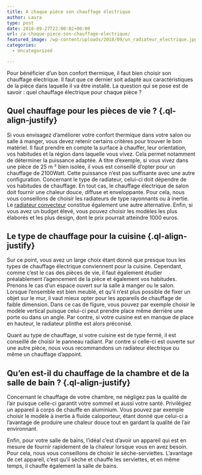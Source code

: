 ```yaml
---
title: A chaque pièce son chauffage électrique
author: Laura
type: post
date: 2018-09-27T22:00:02+00:00
url: /a-chaque-piece-son-chauffage-electrique/
featured_image: /wp-content/uploads/2018/09/un_radiateur_electrique.jpg
categories:
  - Uncategorized

---
```

<p class="ql-align-justify">
  Pour bénéficier d’un bon confort thermique, il faut bien choisir son chauffage électrique. Il faut que ce dernier soit adapté aux caractéristiques de la pièce dans laquelle il va être installé. La question qui se pose est de savoir : quel chauffage électrique pour chaque pièce ?
</p>

<p class="ql-align-justify">
</p>

## Quel chauffage pour les pièces de vie ? {.ql-align-justify}

<p class="ql-align-justify">
  Si vous envisagez d’améliorer votre confort thermique dans votre salon ou salle à manger, vous devez retenir certains critères pour trouver le bon matériel. Il faut prendre en compte la surface à chauffer, leur orientation, vos habitudes et la région dans laquelle vous vivez. Cela permet notamment de déterminer la puissance adaptée. A titre d’exemple, si vous vivez dans une pièce de 25 m ² bien isolée, il vous est conseillé d’opter pour un chauffage de 2100Watt. Cette puissance n’est pas suffisante avec une autre configuration. Concernant le type de radiateur, celui-ci doit dépendre de vos habitudes de chauffage. En tout cas, le chauffage électrique de salon doit fournir une chaleur douce, diffuse et enveloppante. Pour cela, nous vous conseillons de choisir les radiateurs de type rayonnants ou à inertie. Le <a href="http://www.lejournaldelamaison.fr/le-journal-de-la-maison/bien-penser-sa-maison-jlm/5-avantages-dun-radiateur-convecteur-167870.html" target="_blank">radiateur convecteur</a> constitue également une autre alternative. Enfin, si vous avez un budget élevé, vous pouvez choisir les modèles les plus élaborés et les plus design, dont le prix pourrait atteindre 1000 euros.
</p>

<p class="ql-align-justify">
</p>

## Le type de chauffage pour la cuisine {.ql-align-justify}

<p class="ql-align-justify">
  Sur ce point, vous avez un large choix étant donné que presque tous les types de chauffage électrique conviennent pour la cuisine. Cependant, comme c’est le cas des pièces de vie, il faut également étudier préalablement l’agencement de la pièce et également vos habitudes. Prenons le cas d’un espace ouvert sur la salle à manger ou le salon. Lorsque l’ensemble est bien meublé, et qu’il n’est plus possible de fixer un objet sur le mur, il vaut mieux opter pour les appareils de chauffage de faible dimension. Dans ce cas de figure, vous pouvez par exemple choisir le modèle vertical puisque celui-ci peut prendre place même derrière une porte ou dans un angle. Par contre, si votre cuisine est en manque de place en hauteur, le radiateur plinthe est alors préconisé.
</p>

<p class="ql-align-justify">
  Quant au type de chauffage, si votre cuisine est de type fermé, il est conseillé de choisir le panneau radiant. Par contre si celle-ci est ouverte sur une autre pièce, nous vous recommandons un radiateur électrique ou même un chauffage d’appoint.
</p>

<p class="ql-align-justify">
</p>

## Qu’en est-il du chauffage de la chambre et de la salle de bain ? {.ql-align-justify}

<p class="ql-align-justify">
  Concernant le chauffage de votre chambre, ne négligez pas la qualité de l’air puisque celle-ci garantit votre sommeil et aussi votre santé. Privilégiez un appareil à corps de chauffe en aluminium. Vous pouvez par exemple choisir le modèle à inertie à fluide caloporteur, étant donné que celui-ci a l’avantage de produire une chaleur douce tout en gardant la qualité de l’air environnant.
</p>

<p class="ql-align-justify">
  Enfin, pour votre salle de bains, l’idéal c’est d’avoir un appareil qui est en mesure de fournir rapidement de la chaleur lorsque vous en avez besoin. Pour cela, nous vous conseillons de choisir le sèche-serviettes. L’avantage de cet appareil, c’est qu’il sèche et chauffe les serviettes, et en même temps, il chauffe également la salle de bains.
</p>